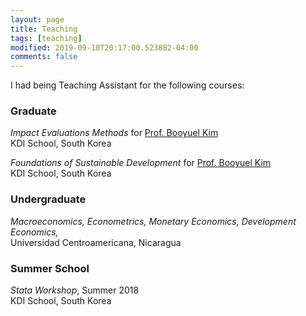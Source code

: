 ```yaml
---
layout: page
title: Teaching
tags: [teaching]
modified: 2019-09-10T20:17:00.523882-04:00
comments: false
---
```


I had being Teaching Assistant for the following courses:

### Graduate

*Impact Evaluations Methods* for [Prof. Booyuel Kim](https://sites.google.com/site/booyuelkim/home)<br>KDI School, South Korea

*Foundations of Sustainable Development* for [Prof. Booyuel Kim](https://sites.google.com/site/booyuelkim/home)<br> KDI School, South Korea

### Undergraduate

*Macroeconomics, Econometrics, Monetary Economics, Development Economics,*<br>Universidad Centroamericana, Nicaragua

### Summer School
*Stata Workshop*, Summer 2018<br>KDI School, South Korea
